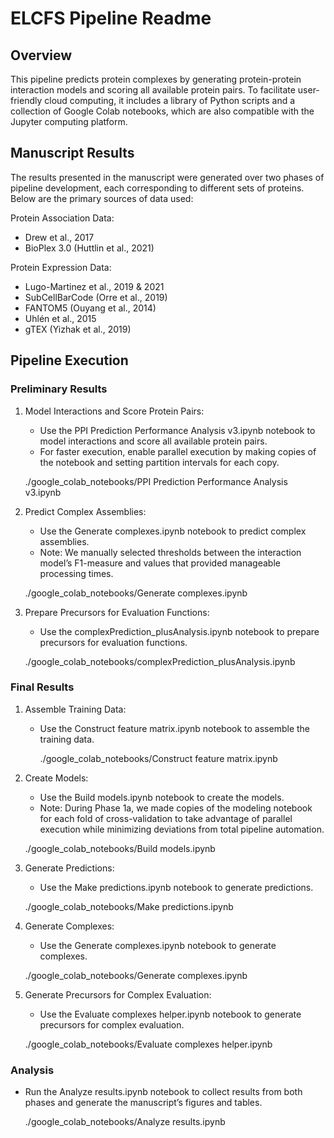 ﻿# ELCFS Pipeline Readme


## Overview


This pipeline predicts protein complexes by generating protein-protein interaction models and scoring all available protein pairs. To facilitate user-friendly cloud computing, it includes a library of Python scripts and a collection of Google Colab notebooks, which are also compatible with the Jupyter computing platform.


## Manuscript Results


The results presented in the manuscript were generated over two phases of pipeline development, each corresponding to different sets of proteins. Below are the primary sources of data used:


Protein Association Data: 
  - Drew et al., 2017
  - BioPlex 3.0 (Huttlin et al., 2021)


Protein Expression Data: 
  - Lugo-Martinez et al., 2019 & 2021
  - SubCellBarCode (Orre et al., 2019)
  - FANTOM5 (Ouyang et al., 2014)
  - Uhlén et al., 2015
  - gTEX (Yizhak et al., 2019)


## Pipeline Execution


### Preliminary Results


1. Model Interactions and Score Protein Pairs:
   - Use the PPI Prediction Performance Analysis v3.ipynb notebook to model interactions and score all available protein pairs.
   - For faster execution, enable parallel execution by making copies of the notebook and setting partition intervals for each copy.


   ./google_colab_notebooks/PPI Prediction Performance Analysis v3.ipynb


2. Predict Complex Assemblies:
   - Use the Generate complexes.ipynb notebook to predict complex assemblies.
   - Note: We manually selected thresholds between the interaction model’s F1-measure and values that provided manageable processing times.


   ./google_colab_notebooks/Generate complexes.ipynb


3. Prepare Precursors for Evaluation Functions:
   - Use the complexPrediction_plusAnalysis.ipynb notebook to prepare precursors for evaluation functions.


   ./google_colab_notebooks/complexPrediction_plusAnalysis.ipynb


### Final Results


1. Assemble Training Data:
   - Use the Construct feature matrix.ipynb notebook to assemble the training data.


     ./google_colab_notebooks/Construct feature matrix.ipynb


2. Create Models:
   - Use the Build models.ipynb notebook to create the models.
   - Note: During Phase 1a, we made copies of the modeling notebook for each fold of cross-validation to take advantage of parallel execution while minimizing deviations from total pipeline automation.


   ./google_colab_notebooks/Build models.ipynb


3. Generate Predictions:
   - Use the Make predictions.ipynb notebook to generate predictions.


   ./google_colab_notebooks/Make predictions.ipynb


4. Generate Complexes:
   - Use the Generate complexes.ipynb notebook to generate complexes.


   ./google_colab_notebooks/Generate complexes.ipynb


5. Generate Precursors for Complex Evaluation:
   - Use the Evaluate complexes helper.ipynb notebook to generate precursors for complex evaluation.


   ./google_colab_notebooks/Evaluate complexes helper.ipynb


### Analysis


- Run the Analyze results.ipynb notebook to collect results from both phases and generate the manuscript’s figures and tables.


  ./google_colab_notebooks/Analyze results.ipynb